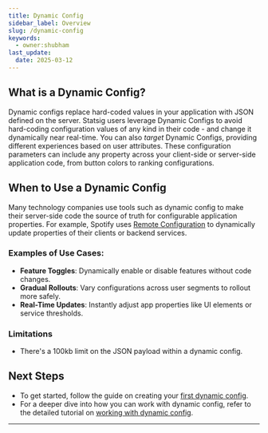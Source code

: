 ```yaml
---
title: Dynamic Config
sidebar_label: Overview
slug: /dynamic-config
keywords:
  - owner:shubham
last_update:
  date: 2025-03-12
---
```


## What is a Dynamic Config?

Dynamic configs replace hard-coded values in your application with JSON defined on the server. Statsig users leverage Dynamic Configs to avoid hard-coding configuration values of any kind in their code - and change it dynamically near real-time. You can also *target* Dynamic Configs, providing different experiences based on user attributes. These configuration parameters can include any property across your client-side or server-side application code, from button colors to ranking configurations.

## When to Use a Dynamic Config

Many technology companies use tools such as dynamic config to make their server-side code the source of truth for configurable application properties. For example, Spotify uses [Remote Configuration](https://engineering.atspotify.com/2020/10/29/spotifys-new-experimentation-platform-part-1/) to dynamically update properties of their clients or backend services.

### Examples of Use Cases:
- **Feature Toggles**: Dynamically enable or disable features without code changes.
- **Gradual Rollouts**: Vary configurations across user segments to rollout more safely.
- **Real-Time Updates**: Instantly adjust app properties like UI elements or service thresholds.

### Limitations

- There's a 100kb limit on the JSON payload within a dynamic config.

## Next Steps

- To get started, follow the guide on creating your [first dynamic config](/guides/first-dynamic-config).
- For a deeper dive into how you can work with dynamic config, refer to the detailed tutorial on [working with dynamic config](/dynamic-config/working-with).

---
